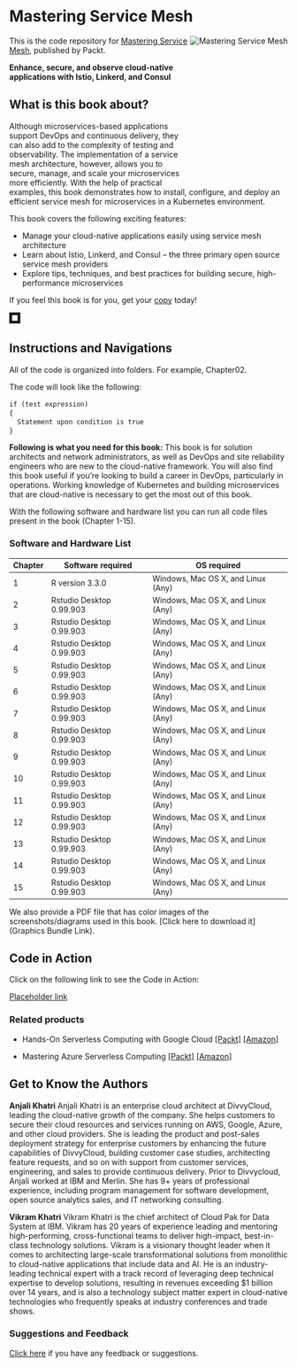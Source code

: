 #  Mastering Service Mesh

<a href="https://www.packtpub.com/web-development/mastering-service-mesh-architecture?utm_source=github&utm_medium=repository&utm_campaign=9781789615791"><img src="https://www.packtpub.com/media/catalog/product/cache/e4d64343b1bc593f1c5348fe05efa4a6/9/7/9781789615791-original.jpeg" alt="Mastering Service Mesh" height="256px" align="right"></a>

This is the code repository for [Mastering Service Mesh](https://www.packtpub.com/web-development/mastering-service-mesh-architecture?utm_source=github&utm_medium=repository&utm_campaign=9781789615791), published by Packt.

**Enhance, secure, and observe cloud-native applications with Istio, Linkerd, and Consul**

## What is this book about?
Although microservices-based applications support DevOps and continuous delivery, they can also add to the complexity of testing and observability. The implementation of a service mesh architecture, however, allows you to secure, manage, and scale your microservices more efficiently. With the help of practical examples, this book demonstrates how to install, configure, and deploy an efficient service mesh for microservices in a Kubernetes environment.

This book covers the following exciting features: 
* Manage your cloud-native applications easily using service mesh architecture
* Learn about Istio, Linkerd, and Consul – the three primary open source service mesh providers
* Explore tips, techniques, and best practices for building secure, high-performance microservices

If you feel this book is for you, get your [copy](https://www.amazon.com/dp/1789615798) today!

<a href="https://www.packtpub.com/?utm_source=github&utm_medium=banner&utm_campaign=GitHubBanner"><img src="https://raw.githubusercontent.com/PacktPublishing/GitHub/master/GitHub.png" alt="https://www.packtpub.com/" border="5" /></a>

## Instructions and Navigations
All of the code is organized into folders. For example, Chapter02.

The code will look like the following:
```
if (test expression)
{
  Statement upon condition is true
}
```

**Following is what you need for this book:**
This book is for solution architects and network administrators, as well as DevOps and site reliability engineers who are new to the cloud-native framework. You will also find this book useful if you’re looking to build a career in DevOps, particularly in operations. Working knowledge of Kubernetes and building microservices that are cloud-native is necessary to get the most out of this book.

With the following software and hardware list you can run all code files present in the book (Chapter 1-15).

### Software and Hardware List

| Chapter  | Software required                   | OS required                        |
| -------- | ------------------------------------| -----------------------------------|
| 1        | R version 3.3.0                     | Windows, Mac OS X, and Linux (Any) |
| 2        | Rstudio Desktop 0.99.903            | Windows, Mac OS X, and Linux (Any) |
| 3        | Rstudio Desktop 0.99.903            | Windows, Mac OS X, and Linux (Any) |
| 4        | Rstudio Desktop 0.99.903            | Windows, Mac OS X, and Linux (Any) |
| 5        | Rstudio Desktop 0.99.903            | Windows, Mac OS X, and Linux (Any) |
| 6        | Rstudio Desktop 0.99.903            | Windows, Mac OS X, and Linux (Any) |
| 7        | Rstudio Desktop 0.99.903            | Windows, Mac OS X, and Linux (Any) |
| 8        | Rstudio Desktop 0.99.903            | Windows, Mac OS X, and Linux (Any) |
| 9        | Rstudio Desktop 0.99.903            | Windows, Mac OS X, and Linux (Any) |
| 10        | Rstudio Desktop 0.99.903            | Windows, Mac OS X, and Linux (Any) |
|11        | Rstudio Desktop 0.99.903            | Windows, Mac OS X, and Linux (Any) |
| 12        | Rstudio Desktop 0.99.903            | Windows, Mac OS X, and Linux (Any) |
| 13        | Rstudio Desktop 0.99.903            | Windows, Mac OS X, and Linux (Any) |
| 14        | Rstudio Desktop 0.99.903            | Windows, Mac OS X, and Linux (Any) |
| 15        | Rstudio Desktop 0.99.903            | Windows, Mac OS X, and Linux (Any) |


We also provide a PDF file that has color images of the screenshots/diagrams used in this book. [Click here to download it](Graphics Bundle Link).

## Code in Action

Click on the following link to see the Code in Action:

[Placeholder link](www.youtube.com/URL)

### Related products <Other books you may enjoy>
* Hands-On Serverless Computing with Google Cloud [[Packt]](https://www.packtpub.com/cloud-networking/hands-on-serverless-computing-with-google-cloud-platform?utm_source=github&utm_medium=repository&utm_campaign=9781838827991) [[Amazon]](https://www.amazon.com/dp/1838827994)

* Mastering Azure Serverless Computing [[Packt]](https://www.packtpub.com/cloud-networking/mastering-azure-serverless-computing?utm_source=github&utm_medium=repository&utm_campaign=9781789951226) [[Amazon]](https://www.amazon.com/dp/1789951224)

## Get to Know the Authors
**Anjali Khatri**
Anjali Khatri is an enterprise cloud architect at DivvyCloud, leading the cloud-native growth of the company. She helps customers to secure their cloud resources and services running on AWS, Google, Azure, and other cloud providers. She is leading the product and post-sales deployment strategy for enterprise customers by enhancing the future capabilities of DivvyCloud, building customer case studies, architecting feature requests, and so on with support from customer services, engineering, and sales to provide continuous delivery.
Prior to Divvycloud, Anjali worked at IBM and Merlin. She has 9+ years of professional experience, including program management for software development, open source analytics sales, and IT networking consulting.

**Vikram Khatri**
Vikram Khatri is the chief architect of Cloud Pak for Data System at IBM. Vikram has 20 years of experience leading and mentoring high-performing, cross-functional teams to deliver high-impact, best-in-class technology solutions. Vikram is a visionary thought leader when it comes to architecting large-scale transformational solutions from monolithic to cloud-native applications that include data and AI. He is an industry-leading technical expert with a track record of leveraging deep technical expertise to develop solutions, resulting in revenues exceeding $1 billion over 14 years, and is also a technology subject matter expert in cloud-native technologies who frequently speaks at industry conferences and trade shows.

### Suggestions and Feedback
[Click here](https://docs.google.com/forms/d/e/1FAIpQLSdy7dATC6QmEL81FIUuymZ0Wy9vH1jHkvpY57OiMeKGqib_Ow/viewform) if you have any feedback or suggestions.

